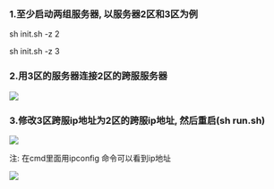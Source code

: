 ### 1.至少启动两组服务器, 以服务器2区和3区为例
sh init.sh -z 2

sh init.sh -z 3

### 2.用3区的服务器连接2区的跨服服务器
![](https://cdn.nlark.com/yuque/0/2024/png/43256946/1712545282741-7ada3620-6b6c-4c2c-8815-a6440957c4ee.png)

### 3.修改3区跨服ip地址为2区的跨服ip地址, 然后重启(sh run.sh)
![](https://cdn.nlark.com/yuque/0/2024/png/43256946/1712545282724-01117a64-a7ab-48f5-9189-5b94ca3d5efb.png)

注: 在cmd里面用ipconfig 命令可以看到ip地址

![](https://cdn.nlark.com/yuque/0/2024/png/43256946/1712545282714-332e4738-390c-467c-b777-6626f1239f14.png)


